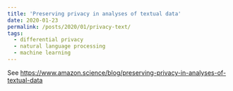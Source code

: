 ```yaml
---
title: 'Preserving privacy in analyses of textual data'
date: 2020-01-23
permalink: /posts/2020/01/privacy-text/
tags:
  - differential privacy
  - natural language processing
  - machine learning
---
```


See https://www.amazon.science/blog/preserving-privacy-in-analyses-of-textual-data
